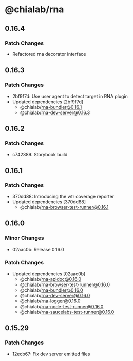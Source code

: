 # @chialab/rna

## 0.16.4

### Patch Changes

- Refactored rna decorator interface

## 0.16.3

### Patch Changes

- 2bf9f7d: Use user agent to detect target in RNA plugin
- Updated dependencies [2bf9f7d]
  - @chialab/rna-bundler@0.16.1
  - @chialab/rna-dev-server@0.16.3

## 0.16.2

### Patch Changes

- c742389: Storybook build

## 0.16.1

### Patch Changes

- 370dd88: Introducing the wtr coverage reporter
- Updated dependencies [370dd88]
  - @chialab/rna-browser-test-runner@0.16.1

## 0.16.0

### Minor Changes

- 02aac0b: Release 0.16.0

### Patch Changes

- Updated dependencies [02aac0b]
  - @chialab/rna-apidoc@0.16.0
  - @chialab/rna-browser-test-runner@0.16.0
  - @chialab/rna-bundler@0.16.0
  - @chialab/rna-dev-server@0.16.0
  - @chialab/rna-logger@0.16.0
  - @chialab/rna-node-test-runner@0.16.0
  - @chialab/rna-saucelabs-test-runner@0.16.0

## 0.15.29

### Patch Changes

- 12ecb67: Fix dev server emitted files
